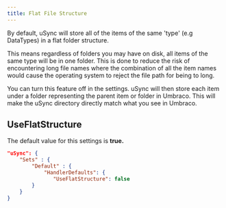 ```yaml
---
title: Flat File Structure
---
```


By default, uSync will store all of the items of the same 'type' (e.g DataTypes) in a flat folder structure. 

This means regardless of folders you may have on disk, all items of the same type will be in one folder. 
This is done to reduce the risk of encountering long file names where the combination of all the item names would cause the operating system to reject the file path for being to long. 

You can turn this feature off in the settings. uSync will then store each item under a folder representing the parent item or folder in Umbraco. This will make the uSync directory directly match what you see in Umbraco.


## UseFlatStructure
The default value for this settings is **true.**

```json title='appsettings.json'
"uSync": {
    "Sets" : {
        "Default" : {
            "HandlerDefaults": {
               "UseFlatStructure": false
        }
    }
}
```


